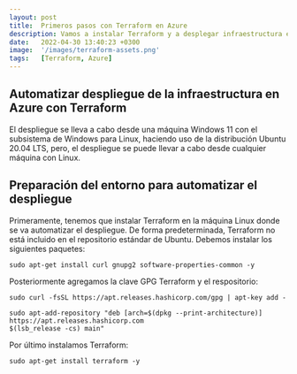 ```yaml
---
layout: post
title:  Primeros pasos con Terraform en Azure
description: Vamos a instalar Terraform y a desplegar infraestructura en Azure
date:   2022-04-30 13:40:23 +0300
image:  '/images/terraform-assets.png'
tags:   [Terraform, Azure]
---
```


## Automatizar despliegue de la infraestructura en Azure con Terraform

El despliegue se lleva a cabo desde una máquina Windows 11 con el subsistema de Windows para Linux, haciendo uso de la distribución Ubuntu 20.04 LTS, pero, el despliegue se puede llevar a cabo desde cualquier máquina con Linux.

## Preparación del entorno para automatizar el despliegue

Primeramente, tenemos que instalar Terraform en la máquina Linux donde se va automatizar el despliegue. De forma predeterminada, Terraform no está incluido en el repositorio estándar de Ubuntu. Debemos instalar los siguientes paquetes:

```ubuntu
sudo apt-get install curl gnupg2 software-properties-common -y
```

Posteriormente agregamos la clave GPG Terraform y el respositorio:

```ubuntu
sudo curl -fsSL https://apt.releases.hashicorp.com/gpg | apt-key add -
```
```ubuntu
sudo apt-add-repository "deb [arch=$(dpkg --print-architecture)] https://apt.releases.hashicorp.com 
$(lsb_release -cs) main"
```
Por último instalamos Terraform:

```ubuntu
sudo apt-get install terraform -y
```
